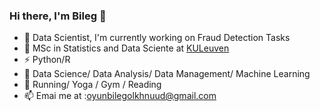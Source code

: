 ### Hi there, I'm Bileg 👋


- 🔭 Data Scientist, I'm currently working on Fraud Detection Tasks
- 🌱 MSc in Statistics and Data Sciente at [KULeuven]([https://www.pku.edu.cn](https://www.kuleuven.be/kuleuven))
- ⚡ Python/R
- 🤔 Data Science/ Data Analysis/ Data Management/ Machine Learning
- 🏃 Running/ Yoga / Gym / Reading
- 📫 Emai me at :oyunbilegolkhnuud@gmail.com
